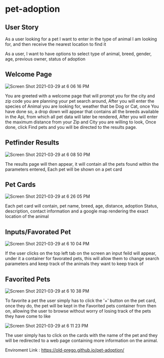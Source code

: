 
# pet-adoption

## User Story

As a user looking for a pet I want to enter in the type of animal
I am looking for, and then receive the nearest location to find it

As a user, I want to have options to select type of animal, breed, gender, age, previous owner, status of adoption



## Welcome Page 
![Screen Shot 2021-03-29 at 6 06 16 PM](https://user-images.githubusercontent.com/20020104/112911303-bfbbba00-90ba-11eb-8b02-93c57addfd39.png)

You are greeted with a welcome page that will prompt you for the city and zip code you are planning your pet search around, 
After you will enter the species of Animal you are looking for, weather that be Dog or Cat, 
once You have done so, a drop down will appear that contains all the breeds available in the Api, from which all pet data will later be rendered,
After you will enter the maximum distance from your Zip and City you are willing to look, 
Once done, click Find pets and you will be directed to the results page.

## Petfinder Results

![Screen Shot 2021-03-29 at 6 08 50 PM](https://user-images.githubusercontent.com/20020104/112911701-98192180-90bb-11eb-952e-129227736600.png)

The results page will then appear, it will contain all the pets found within the parameters entered, 
Each pet will be shown on a pet card
 
 ## Pet Cards
 ![Screen Shot 2021-03-29 at 6 26 05 PM](https://user-images.githubusercontent.com/20020104/112912149-82582c00-90bc-11eb-9967-37c1bb456523.png)


Each pet card will contain, pet name, breed, age, distance, adoption Status, description, contact information and a google map rendering the exact location of the animal

## Inputs/Favorated Pet

![Screen Shot 2021-03-29 at 6 10 04 PM](https://user-images.githubusercontent.com/20020104/112912233-b0d60700-90bc-11eb-943d-2d3bf40c9286.png)

If the user clicks on the top left tab on the screen an input feild will appear, under it a container for favorated pets, this will allow them to change search parameters and keep track of the animals they want to keep track of 

## Favorited Pets

![Screen Shot 2021-03-29 at 6 10 38 PM](https://user-images.githubusercontent.com/20020104/112912343-f5fa3900-90bc-11eb-859e-ee4f8ecec98a.png)

To favorite a pet the user simply has to click the '+' button on the pet card, once they do, the pet will be kept in the Favorited pets container from then on, allowing the user to browse without worry of losing track of the pets they have come to like

![Screen Shot 2021-03-29 at 6 11 23 PM](https://user-images.githubusercontent.com/20020104/112912480-3c4f9800-90bd-11eb-95e0-de270fc8c842.png)

The user simply has to click on the cards with the name of the pet and they will be redirected to a web page containing more information on the animal.

Enviroment Link : https://old-prego.github.io/pet-adoption/
